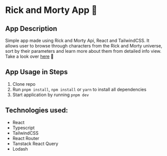 # Rick and Morty App 🥒

## App Description
Simple app made using Rick and Morty Api, React and TailwindCSS.
It allows user to browse through characters from the Rick and Morty universe, sort by their parameters and learn more about them from detailed info view.\
Take a look over [here](https://rick-and-morty-app-ileeli.vercel.app/) 👀

## App Usage in Steps
1) Clone repo
2) Run ```pnpm install```, ```npm install``` or ```yarn``` to install all dependencies
3) Start application by running ```pnpm dev```

## Technologies used:
* React
* Typescript
* TailwindCSS
* React Router
* Tanstack React Query
* Lodash
